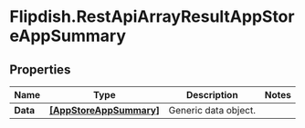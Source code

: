 # Flipdish.RestApiArrayResultAppStoreAppSummary

## Properties
Name | Type | Description | Notes
------------ | ------------- | ------------- | -------------
**Data** | [**[AppStoreAppSummary]**](AppStoreAppSummary.md) | Generic data object. | 


